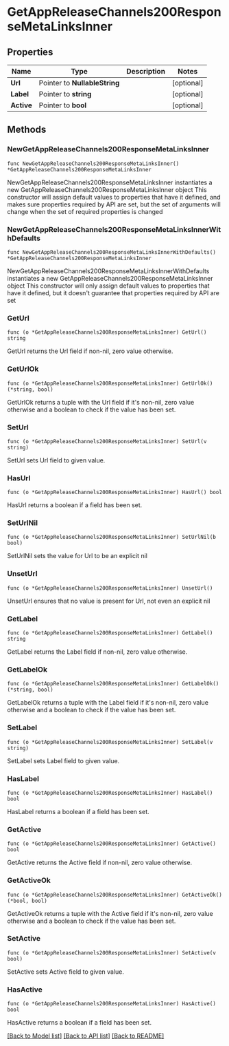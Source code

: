 # GetAppReleaseChannels200ResponseMetaLinksInner

## Properties

Name | Type | Description | Notes
------------ | ------------- | ------------- | -------------
**Url** | Pointer to **NullableString** |  | [optional] 
**Label** | Pointer to **string** |  | [optional] 
**Active** | Pointer to **bool** |  | [optional] 

## Methods

### NewGetAppReleaseChannels200ResponseMetaLinksInner

`func NewGetAppReleaseChannels200ResponseMetaLinksInner() *GetAppReleaseChannels200ResponseMetaLinksInner`

NewGetAppReleaseChannels200ResponseMetaLinksInner instantiates a new GetAppReleaseChannels200ResponseMetaLinksInner object
This constructor will assign default values to properties that have it defined,
and makes sure properties required by API are set, but the set of arguments
will change when the set of required properties is changed

### NewGetAppReleaseChannels200ResponseMetaLinksInnerWithDefaults

`func NewGetAppReleaseChannels200ResponseMetaLinksInnerWithDefaults() *GetAppReleaseChannels200ResponseMetaLinksInner`

NewGetAppReleaseChannels200ResponseMetaLinksInnerWithDefaults instantiates a new GetAppReleaseChannels200ResponseMetaLinksInner object
This constructor will only assign default values to properties that have it defined,
but it doesn't guarantee that properties required by API are set

### GetUrl

`func (o *GetAppReleaseChannels200ResponseMetaLinksInner) GetUrl() string`

GetUrl returns the Url field if non-nil, zero value otherwise.

### GetUrlOk

`func (o *GetAppReleaseChannels200ResponseMetaLinksInner) GetUrlOk() (*string, bool)`

GetUrlOk returns a tuple with the Url field if it's non-nil, zero value otherwise
and a boolean to check if the value has been set.

### SetUrl

`func (o *GetAppReleaseChannels200ResponseMetaLinksInner) SetUrl(v string)`

SetUrl sets Url field to given value.

### HasUrl

`func (o *GetAppReleaseChannels200ResponseMetaLinksInner) HasUrl() bool`

HasUrl returns a boolean if a field has been set.

### SetUrlNil

`func (o *GetAppReleaseChannels200ResponseMetaLinksInner) SetUrlNil(b bool)`

 SetUrlNil sets the value for Url to be an explicit nil

### UnsetUrl
`func (o *GetAppReleaseChannels200ResponseMetaLinksInner) UnsetUrl()`

UnsetUrl ensures that no value is present for Url, not even an explicit nil
### GetLabel

`func (o *GetAppReleaseChannels200ResponseMetaLinksInner) GetLabel() string`

GetLabel returns the Label field if non-nil, zero value otherwise.

### GetLabelOk

`func (o *GetAppReleaseChannels200ResponseMetaLinksInner) GetLabelOk() (*string, bool)`

GetLabelOk returns a tuple with the Label field if it's non-nil, zero value otherwise
and a boolean to check if the value has been set.

### SetLabel

`func (o *GetAppReleaseChannels200ResponseMetaLinksInner) SetLabel(v string)`

SetLabel sets Label field to given value.

### HasLabel

`func (o *GetAppReleaseChannels200ResponseMetaLinksInner) HasLabel() bool`

HasLabel returns a boolean if a field has been set.

### GetActive

`func (o *GetAppReleaseChannels200ResponseMetaLinksInner) GetActive() bool`

GetActive returns the Active field if non-nil, zero value otherwise.

### GetActiveOk

`func (o *GetAppReleaseChannels200ResponseMetaLinksInner) GetActiveOk() (*bool, bool)`

GetActiveOk returns a tuple with the Active field if it's non-nil, zero value otherwise
and a boolean to check if the value has been set.

### SetActive

`func (o *GetAppReleaseChannels200ResponseMetaLinksInner) SetActive(v bool)`

SetActive sets Active field to given value.

### HasActive

`func (o *GetAppReleaseChannels200ResponseMetaLinksInner) HasActive() bool`

HasActive returns a boolean if a field has been set.


[[Back to Model list]](../README.md#documentation-for-models) [[Back to API list]](../README.md#documentation-for-api-endpoints) [[Back to README]](../README.md)


